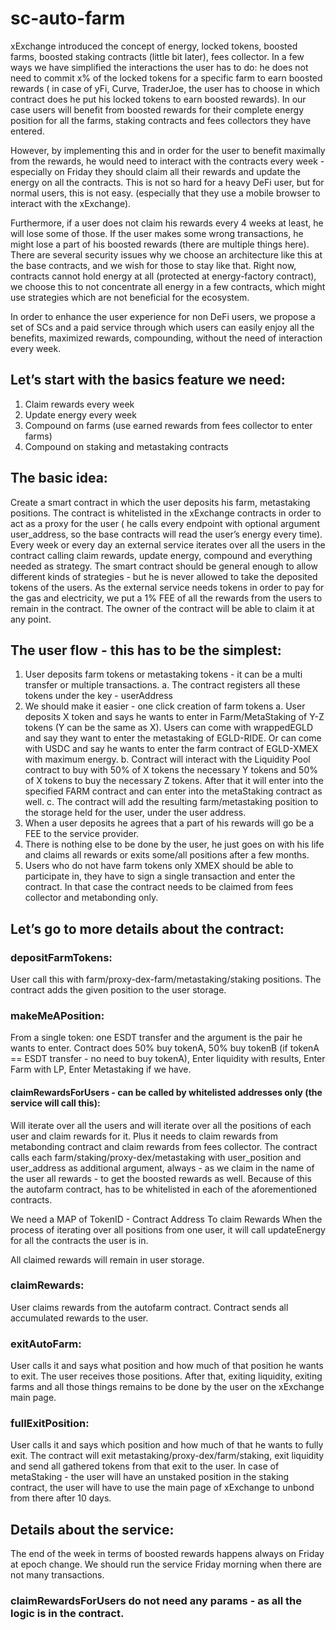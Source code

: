 # sc-auto-farm

xExchange introduced the concept of energy, locked tokens, boosted farms, boosted staking contracts (little bit later), fees collector. In a few ways we have simplified the interactions the user has to do: he does not need to commit x% of the locked tokens for a specific farm to earn boosted rewards ( in case of yFi, Curve, TraderJoe, the user has to choose in which contract does he put his locked tokens to earn boosted rewards). In our case users will benefit from boosted rewards for their complete energy position for all the farms, staking contracts and fees collectors they have entered.

However, by implementing this and in order for the user to benefit maximally from the rewards, he would need to interact with the contracts every week - especially on Friday they should claim all their rewards and update the energy on all the contracts. This is not so hard for a heavy DeFi user, but for normal users, this is not easy. (especially that they use a mobile browser to interact with the xExchange). 

Furthermore, if a user does not claim his rewards every 4 weeks at least, he will lose some of those. If the user makes some wrong transactions, he might lose a part of his boosted rewards (there are multiple things here). There are several security issues why we choose an architecture like this at the base contracts, and we wish for those to stay like that.  Right now, contracts cannot hold energy at all (protected at energy-factory contract), we choose this to not concentrate all energy in a few contracts, which might use strategies which are not beneficial for the ecosystem.

In order to enhance the user experience for non DeFi users, we propose a set of SCs and a paid service through which users can easily enjoy all the benefits, maximized rewards, compounding, without the need of interaction every week.

## Let’s start with the basics feature we need:
1. Claim rewards every week
2. Update energy every week
3. Compound on farms (use earned rewards from fees collector to enter farms)
4. Compound on staking and metastaking contracts

## The basic idea: 
Create a smart contract in which the user deposits his farm, metastaking positions. The contract is whitelisted in the xExchange contracts in order to act as a proxy for the user ( he calls every endpoint with optional argument user_address, so the base contracts will read the user’s energy every time). Every week or every day an external service iterates over all the users in the contract calling claim rewards, update energy, compound and everything needed as strategy. The smart contract should be general enough to allow different kinds of strategies - but he is never allowed to take the deposited tokens of the users.
As the external service needs tokens in order to pay for the gas and electricity, we put a 1% FEE of all the rewards from the users to remain in the contract. The owner of the contract will be able to claim it at any point. 

## The user flow - this has to be the simplest:
1. User deposits farm tokens or metastaking tokens - it can be a multi transfer or multiple transactions.
   a. The contract registers all these tokens under the key - userAddress
2. We should make it easier - one click creation of farm tokens
   a. User deposits X token and says he wants to enter in Farm/MetaStaking of Y-Z tokens (Y can be the same as X). Users can come with wrappedEGLD and say they want to enter the metastaking of EGLD-RIDE. Or can come with USDC and say he wants to enter the farm contract of EGLD-XMEX with maximum energy.
   b. Contract will interact with the Liquidity Pool contract to buy with 50% of X tokens the necessary Y tokens and 50% of X tokens to buy the necessary Z tokens. After that it will enter into the specified FARM contract and can enter into the metaStaking contract as well.
   c. The contract will add the resulting farm/metastaking position to the storage held for the user, under the user address.
3. When a user deposits he agrees that a part of his rewards will go be a FEE to the service provider. 
4. There is nothing else to be done by the user, he just goes on with his life and claims all rewards or exits some/all positions after a few months.
5. Users who do not have farm tokens only XMEX should be able to participate in, they have to sign a single transaction and enter the contract. In that case the contract needs to be claimed from fees collector and metabonding only.


## Let’s go to more details about the contract:

### depositFarmTokens:
User call this with farm/proxy-dex-farm/metastaking/staking positions. The contract adds the given position to the user storage.

### makeMeAPosition:
From a single token: one ESDT transfer and the argument is the pair he wants to enter. Contract does 50% buy tokenA, 50% buy tokenB (if tokenA == ESDT transfer - no need to buy tokenA), Enter liquidity with results, Enter Farm with LP, Enter Metastaking if we have.

#### claimRewardsForUsers - can be called by whitelisted addresses only (the service will call this):
Will iterate over all the users and will iterate over all the positions of each user and claim rewards for it. Plus it needs to claim rewards from metabonding contract and claim rewards from fees collector.
The contract calls each farm/staking/proxy-dex/metastaking with user_position and user_address as additional argument, always - as we claim in the name of the user all rewards - to get the boosted rewards as well. Because of this the autofarm contract, has to be whitelisted in each of the aforementioned contracts.

We need a MAP of TokenID - Contract Address To claim Rewards
When the process of iterating over all positions from one user, it will call updateEnergy for all the contracts the user is in.

All claimed rewards will remain in user storage.

### claimRewards: 
User claims rewards from the autofarm contract. Contract sends all accumulated rewards to the user.

### exitAutoFarm:
User calls it and says what position and how much of that position he wants to exit. The user receives those positions. After that, exiting liquidity, exiting farms and all those things remains to be done by the user on the xExchange main page.

### fullExitPosition:
User calls it and says which position and how much of that he wants to fully exit. The contract will exit metastaking/proxy-dex/farm/staking, exit liquidity and send all gathered tokens from that exit to the user.
In case of metaStaking - the user will have an unstaked position in the staking contract, the user will have to use the main page of xExchange to unbond from there after 10 days.

## Details about the service:
The end of the week in terms of boosted rewards happens always on Friday at epoch change. We should run the service Friday morning when there are not many transactions.
### claimRewardsForUsers do not need any params - as all the logic is in the contract.

